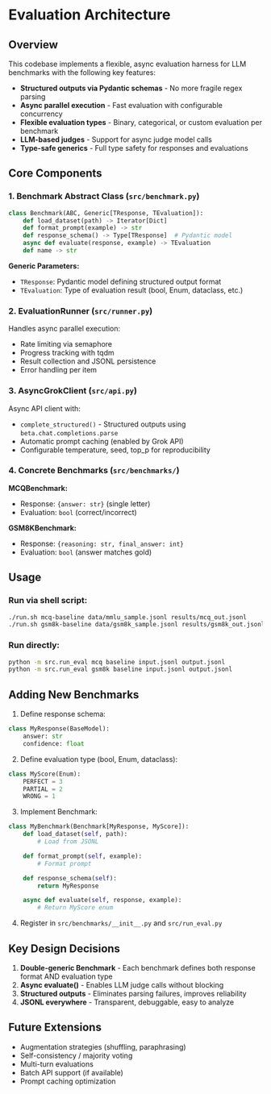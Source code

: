 # Evaluation Architecture

## Overview

This codebase implements a flexible, async evaluation harness for LLM benchmarks with the following key features:

- **Structured outputs via Pydantic schemas** - No more fragile regex parsing
- **Async parallel execution** - Fast evaluation with configurable concurrency
- **Flexible evaluation types** - Binary, categorical, or custom evaluation per benchmark
- **LLM-based judges** - Support for async judge model calls
- **Type-safe generics** - Full type safety for responses and evaluations

## Core Components

### 1. Benchmark Abstract Class (`src/benchmark.py`)

```python
class Benchmark(ABC, Generic[TResponse, TEvaluation]):
    def load_dataset(path) -> Iterator[Dict]
    def format_prompt(example) -> str
    def response_schema() -> Type[TResponse]  # Pydantic model
    async def evaluate(response, example) -> TEvaluation
    def name -> str
```

**Generic Parameters:**
- `TResponse`: Pydantic model defining structured output format
- `TEvaluation`: Type of evaluation result (bool, Enum, dataclass, etc.)

### 2. EvaluationRunner (`src/runner.py`)

Handles async parallel execution:
- Rate limiting via semaphore
- Progress tracking with tqdm
- Result collection and JSONL persistence
- Error handling per item

### 3. AsyncGrokClient (`src/api.py`)

Async API client with:
- `complete_structured()` - Structured outputs using `beta.chat.completions.parse`
- Automatic prompt caching (enabled by Grok API)
- Configurable temperature, seed, top_p for reproducibility

### 4. Concrete Benchmarks (`src/benchmarks/`)

**MCQBenchmark:**
- Response: `{answer: str}` (single letter)
- Evaluation: `bool` (correct/incorrect)

**GSM8KBenchmark:**
- Response: `{reasoning: str, final_answer: int}`
- Evaluation: `bool` (answer matches gold)

## Usage

### Run via shell script:
```bash
./run.sh mcq-baseline data/mmlu_sample.jsonl results/mcq_out.jsonl
./run.sh gsm8k-baseline data/gsm8k_sample.jsonl results/gsm8k_out.jsonl
```

### Run directly:
```bash
python -m src.run_eval mcq baseline input.jsonl output.jsonl
python -m src.run_eval gsm8k baseline input.jsonl output.jsonl
```

## Adding New Benchmarks

1. Define response schema:
```python
class MyResponse(BaseModel):
    answer: str
    confidence: float
```

2. Define evaluation type (bool, Enum, dataclass):
```python
class MyScore(Enum):
    PERFECT = 3
    PARTIAL = 2
    WRONG = 1
```

3. Implement Benchmark:
```python
class MyBenchmark(Benchmark[MyResponse, MyScore]):
    def load_dataset(self, path):
        # Load from JSONL

    def format_prompt(self, example):
        # Format prompt

    def response_schema(self):
        return MyResponse

    async def evaluate(self, response, example):
        # Return MyScore enum
```

4. Register in `src/benchmarks/__init__.py` and `src/run_eval.py`

## Key Design Decisions

1. **Double-generic Benchmark** - Each benchmark defines both response format AND evaluation type
2. **Async evaluate()** - Enables LLM judge calls without blocking
3. **Structured outputs** - Eliminates parsing failures, improves reliability
4. **JSONL everywhere** - Transparent, debuggable, easy to analyze

## Future Extensions

- Augmentation strategies (shuffling, paraphrasing)
- Self-consistency / majority voting
- Multi-turn evaluations
- Batch API support (if available)
- Prompt caching optimization
